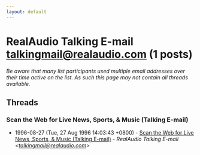 ```yaml
---
layout: default
---
```


# RealAudio Talking E-mail <talkingmail@realaudio.com> (1 posts)

_Be aware that many list participants used multiple email addresses over their time active on the list. As such this page may not contain all threads available._

## Threads

### Scan the Web for Live News, Sports, & Music (Talking E-mail)
+ 1996-08-27 (Tue, 27 Aug 1996 14:03:43 +0800) - [Scan the Web for Live News, Sports, & Music (Talking E-mail)](/archive/1996/08/1602690312ab5866051d58370bacfa75c93b130cb99f61bc0aa6e5da62cf0e98) - _RealAudio Talking E-mail \<talkingmail@realaudio.com\>_

